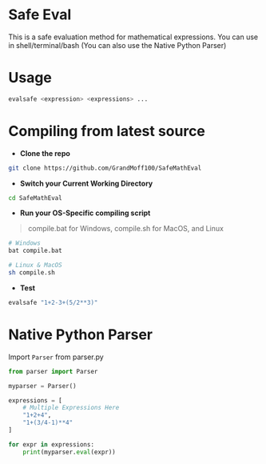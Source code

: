 # Safe Eval
This is a safe evaluation method for mathematical expressions. You can use in shell/terminal/bash (You can also use the Native Python Parser)

# Usage

```bash
evalsafe <expression> <expressions> ...
```

# Compiling from latest source

- **Clone the repo**
```bash
git clone https://github.com/GrandMoff100/SafeMathEval
```

- **Switch your Current Working Directory**
```bash
cd SafeMathEval
```

- **Run your OS-Specific compiling script**
> compile.bat for Windows, compile.sh for MacOS, and Linux
```bash
# Windows
bat compile.bat

# Linux & MacOS
sh compile.sh
```

- **Test**

```bash
evalsafe "1+2-3+(5/2**3)"
```

# Native Python Parser

Import ``Parser`` from parser.py

```py
from parser import Parser

myparser = Parser()

expressions = [
    # Multiple Expressions Here
    "1+2+4",
    "1+(3/4-1)**4"
]

for expr in expressions:
    print(myparser.eval(expr))
```
